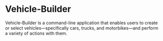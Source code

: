 # Vehicle-Builder
Vehicle-Builder is a command-line application that enables users to create or select vehicles—specifically cars, trucks, and motorbikes—and perform a variety of actions with them.
